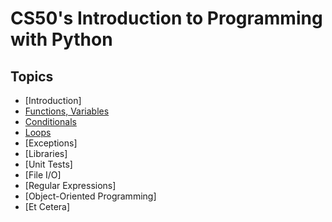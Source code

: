 # CS50's Introduction to Programming with Python

## Topics

- [Introduction]
- [Functions, Variables](https://github.com/asif-munshi/cs50-python/tree/main/functions_and_variables)
- [Conditionals](https://github.com/asif-munshi/cs50-python/tree/main/conditionals)
- [Loops](https://github.com/asif-munshi/cs50-python/tree/main/loops)
- [Exceptions]
- [Libraries]
- [Unit Tests]
- [File I/O]
- [Regular Expressions]
- [Object-Oriented Programming]
- [Et Cetera]
